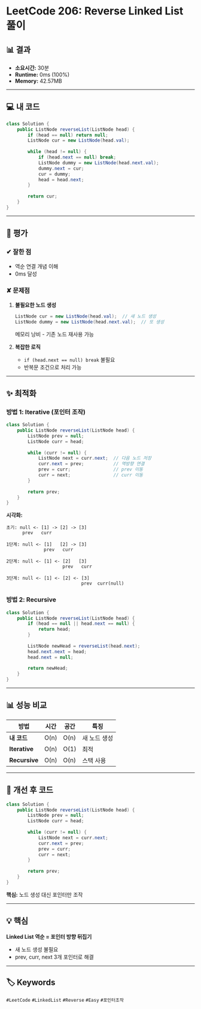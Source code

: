 

# LeetCode 206: Reverse Linked List 풀이

## 📊 결과
- **소요시간:** 30분
- **Runtime:** 0ms (100%)
- **Memory:** 42.57MB

---

## 💻 내 코드

```java
class Solution {
    public ListNode reverseList(ListNode head) {
        if (head == null) return null;
        ListNode cur = new ListNode(head.val);
        
        while (head != null) {
            if (head.next == null) break;
            ListNode dummy = new ListNode(head.next.val);
            dummy.next = cur; 
            cur = dummy; 
            head = head.next; 
        }
        
        return cur;
    }
}
````

---

## 📝 평가

### ✔ 잘한 점

- 역순 연결 개념 이해
- 0ms 달성

### ✘ 문제점

1. **불필요한 노드 생성**
    
    ```java
    ListNode cur = new ListNode(head.val);  // 새 노드 생성
    ListNode dummy = new ListNode(head.next.val);  // 또 생성
    ```
    
    메모리 낭비 - 기존 노드 재사용 가능
    
2. **복잡한 로직**
    
    - `if (head.next == null) break` 불필요
    - 반복문 조건으로 처리 가능

---

## ✨ 최적화

### 방법 1: Iterative (포인터 조작)

```java
class Solution {
    public ListNode reverseList(ListNode head) {
        ListNode prev = null;
        ListNode curr = head;
        
        while (curr != null) {
            ListNode next = curr.next;  // 다음 노드 저장
            curr.next = prev;           // 역방향 연결
            prev = curr;                // prev 이동
            curr = next;                // curr 이동
        }
        
        return prev;
    }
}
```

**시각화:**

```
초기: null <- [1] -> [2] -> [3]
      prev   curr

1단계: null <- [1]   [2] -> [3]
              prev   curr

2단계: null <- [1] <- [2]   [3]
                     prev   curr

3단계: null <- [1] <- [2] <- [3]
                            prev  curr(null)
```

### 방법 2: Recursive

```java
class Solution {
    public ListNode reverseList(ListNode head) {
        if (head == null || head.next == null) {
            return head;
        }
        
        ListNode newHead = reverseList(head.next);
        head.next.next = head;
        head.next = null;
        
        return newHead;
    }
}
```

---

## 📊 성능 비교

|방법|시간|공간|특징|
|---|---|---|---|
|**내 코드**|O(n)|O(n)|새 노드 생성|
|**Iterative**|O(n)|O(1)|최적|
|**Recursive**|O(n)|O(n)|스택 사용|

---

## 🎯 개선 후 코드

```java
class Solution {
    public ListNode reverseList(ListNode head) {
        ListNode prev = null;
        ListNode curr = head;
        
        while (curr != null) {
            ListNode next = curr.next;
            curr.next = prev;
            prev = curr;
            curr = next;
        }
        
        return prev;
    }
}
```

**핵심:** 노드 생성 대신 포인터만 조작

---

## 💡 핵심

**Linked List 역순 = 포인터 방향 뒤집기**

- 새 노드 생성 불필요
- prev, curr, next 3개 포인터로 해결

---
## 🏷️ Keywords
`#LeetCode` `#LinkedList` `#Reverse` `#Easy` `#포인터조작`
